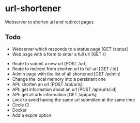 # url-shortener
Webserver to shorten url and redirect pages


## Todo
+ Webserver which responds to a status page [GET /status]
+ Web page with a form to enter a full url [GET /]
- Route to submit a new url [POST /url]
- Route to redirect from shorten url to full url [GET /:id]
- Admin page with the list of all shortened [GET /admin]
- Change the local memory into a persistent one
- API: shorten an url [POST /api/urls]
- API: get information about an url [POST /api/urls/:id]
- API: get all urls information [GET /api/urls]
- Lock to avoid having the same url submitted at the same time
- Circle CI
- Docker
- Add a expire option
